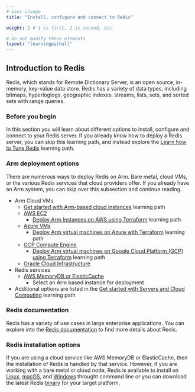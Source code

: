 ```yaml
---
# User change
title: "Install, configure and connect to Redis"

weight: 2 # 1 is first, 2 is second, etc.

# Do not modify these elements
layout: "learningpathall"
---
```



##  Introduction to Redis
Redis, which stands for Remote Dictionary Server, is an open source, in-memory, key-value data store. Redis has a variety of data types, including bitmaps, hyperloglogs, geographic indexes, streams, lists, sets, and sorted sets with range queries.

### Before you begin

In this section you will learn about different options to install, configure and connect to your Redis server. If you already know how to deploy a Redis server, you can skip this learning path, and instead explore the [Learn how to Tune Redis](/learning-paths/servers-and-cloud-computing/redis_tune/) learning path. 

### Arm deployment options

There are numerous ways to deploy Redis on Arm. Bare metal, cloud VMs, or the various Redis services that cloud providers offer. If you already have an Arm system, you can skip over this subsection and continue reading.

* Arm Cloud VMs
  * [Get started with Arm-based cloud instances](/learning-paths/servers-and-cloud-computing/csp) learning path
  * [AWS EC2](https://aws.amazon.com/ec2/)
    * [Deploy Arm Instances on AWS using Terraform](/learning-paths/servers-and-cloud-computing/aws-terraform) learning path
  * [Azure VMs](https://azure.microsoft.com/en-us/products/virtual-machines/)
    * [Deploy Arm virtual machines on Azure with Terraform](/learning-paths/servers-and-cloud-computing/azure-terraform) learning path
  * [GCP Compute Engine](https://cloud.google.com/compute)
    * [Deploy Arm virtual machines on Google Cloud Platform (GCP) using Terraform](/learning-paths/servers-and-cloud-computing/gcp) learning path
  * [Oracle Cloud Infrastructure](https://www.oracle.com/cloud/)
* Redis services
  * [AWS MemoryDB or ElasticCache](https://aws.amazon.com/redis/)
    * Select an Arm based instance for deployment
* Additional options are listed in the [Get started with Servers and Cloud Computing](/learning-paths/servers-and-cloud-computing/intro) learning path

###  Redis documentation

Redis has a variety of use cases in large enterprise applications. You can explore into the [Redis documentation](https://redis.io/docs/) to find more details about Redis.

### Redis installation options

If you are using a cloud service like AWS MemoryDB or ElasticCache, then the installation of Redis is handled by that service. However, if you are working with a bare metal or cloud node, Redis is available to install on [Linux](https://redis.io/docs/getting-started/installation/install-redis-on-linux/), [macOS](https://redis.io/docs/getting-started/installation/install-redis-on-mac-os/), and [Windows](https://redis.io/docs/getting-started/installation/install-redis-on-windows/) throught command line or you can download the latest Redis [binary](https://redis.io/download/) for your target platform.







